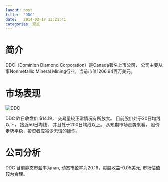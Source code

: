 ```yaml
---
layout: post
title:  "DDC"
date:   2014-02-17 12:21:41
categories: 观点
---
```


# 简介
DDC（Dominion Diamond Corporation）是Canada著名上市公司，
公司主要从事Nonmetallic Mineral Mining行业，当前市值1206.94百万美元。

# 市场表现

![DDC](http://finviz.com/chart.ashx?t=DDC&ty=c&ta=1&p=d&s=l)

DDC 昨日收盘价 $14.19，
交易量较正常情况有所放大。
目前股价处于20日均线以下，
接近50日均线，
并且处于200日均线以上。
从短期市场走势来看，
股价走势平稳，投资者应减少无谓的操作。

# 公司分析
DDC 目前静态市盈率为nan, 动态市盈率为20.16，每股收益-0.05美元,
市场估值较为合理。
